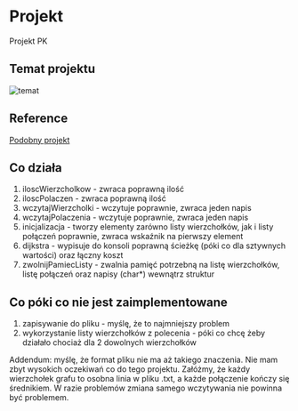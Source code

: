 # Projekt
Projekt PK

## Temat projektu
![temat](https://i.imgur.com/XVyT7QF.png)

## Reference
[Podobny projekt](https://github.com/ayns01/dijkstra-algorithm)

## Co działa
1. iloscWierzcholkow - zwraca poprawną ilość
2. iloscPolaczen - zwraca poprawną ilość
3. wczytajWierzcholki - wczytuje poprawnie, zwraca jeden napis
4. wczytajPolaczenia - wczytuje poprawnie, zwraca jeden napis
5. inicjalizacja - tworzy elementy zarówno listy wierzchołków, jak i listy połączeń poprawnie, zwraca wskaźnik na pierwszy element
6. dijkstra - wypisuje do konsoli poprawną ścieżkę (póki co dla sztywnych wartości) oraz łączny koszt
7. zwolnijPamiecListy - zwalnia pamięć potrzebną na listę wierzchołków, listę połączeń oraz napisy (char*) wewnątrz struktur

## Co póki co nie jest zaimplementowane
1. zapisywanie do pliku - myślę, że to najmniejszy problem
2. wykorzystanie listy wierzchołków z polecenia - póki co chcę żeby działało chociaż dla 2 dowolnych wierzchołków

Addendum: myślę, że format pliku nie ma aż takiego znaczenia. Nie mam zbyt wysokich oczekiwań co do tego projektu. Załóżmy, że każdy wierzchołek grafu to osobna linia w pliku .txt, a każde połączenie kończy się średnikiem. W razie problemów zmiana samego wczytywania nie powinna być problemem.
